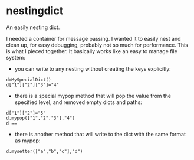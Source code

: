 # nestingdict
An easily nesting dict.

I needed a container for message passing. I wanted it to easily nest and clean up, for easy debugging, probably not so much for performance. This is what I pieced together. It basically works like an easy to manage file system:

 - you can write to any nesting without creating the keys explicitly:

```
d=MySpecialDict()
d["1"]["2"]["3"]="4"
```

 - there is a special mypop method that will pop the value from the specified level, and removed empty dicts and paths:
```
d["1"]["2"]="5"
d.mypop(["1","2","3"],"4")
d == 
```

- there is another method that will write to the dict with the same format as mypop:
```
d.mysetter(["a","b","c"],"d")
```
